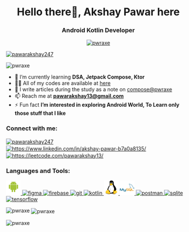 <h1 align="center">Hello there👋, Akshay Pawar here</h1>
<h3 align="center">Android Kotlin Developer</h3>
<p align="center"> <a href="https://github.com/ryo-ma/github-profile-trophy"><img src="https://github-profile-trophy.vercel.app/?username=pwraxe" alt="pwraxe" /></a> </p>
<p align="left"> <a href="https://twitter.com/pawarakshay247" target="blank"><img src="https://img.shields.io/twitter/follow/pawarakshay247?logo=twitter&style=for-the-badge" alt="pawarakshay247"/></a></p>
<p align="left"> <img src="https://komarev.com/ghpvc/?username=pwraxe&label=Profile%20views&color=0e75b6&style=flat" alt="pwraxe" /> </p>

- 🌱 I’m currently learning **DSA, Jetpack Compose, Ktor**
- 👨‍💻 All of my codes are available at [here](https://github.com/pwraxe/Android-in-Kotlin)
- 📝 I write articles during the study as a note on [compose@pwraxe](https://pwraxe.github.io/compose)
- 📫 Reach me at **pawarakshay13@gmail.com**
- ⚡ Fun fact **I’m interested in exploring Android World, To Learn only those stuff that I like**

<h3 align="left">Connect with me:</h3>
<p align="left">
<a href="https://twitter.com/pawarakshay247" target="blank"><img align="center" src="https://raw.githubusercontent.com/rahuldkjain/github-profile-readme-generator/master/src/images/icons/Social/twitter.svg" alt="pawarakshay247" height="30" width="40" /></a>
<a href="https://www.linkedin.com/in/akshay-pawar-b7a0a8135/" target="blank"><img align="center" src="https://raw.githubusercontent.com/rahuldkjain/github-profile-readme-generator/master/src/images/icons/Social/linked-in-alt.svg" alt="https://www.linkedin.com/in/akshay-pawar-b7a0a8135/" height="30" width="40" /></a>  
<a href="https://www.leetcode.com/https://leetcode.com/pawarakshay13/" target="blank"><img align="center" src="https://raw.githubusercontent.com/rahuldkjain/github-profile-readme-generator/master/src/images/icons/Social/leet-code.svg" alt="https://leetcode.com/pawarakshay13/" height="30" width="40" /></a>
</p>

<h3 align="left">Languages and Tools:</h3>
<p align="left"> <a href="https://developer.android.com" target="_blank" rel="noreferrer"> <img src="https://raw.githubusercontent.com/devicons/devicon/master/icons/android/android-original-wordmark.svg" alt="android" width="40" height="40"/> </a> <a href="https://www.figma.com/" target="_blank" rel="noreferrer"> <img src="https://www.vectorlogo.zone/logos/figma/figma-icon.svg" alt="figma" width="40" height="40"/> </a> <a href="https://firebase.google.com/" target="_blank" rel="noreferrer"> <img src="https://www.vectorlogo.zone/logos/firebase/firebase-icon.svg" alt="firebase" width="40" height="40"/> </a> <a href="https://git-scm.com/" target="_blank" rel="noreferrer"> <img src="https://www.vectorlogo.zone/logos/git-scm/git-scm-icon.svg" alt="git" width="40" height="40"/> </a> <a href="https://kotlinlang.org" target="_blank" rel="noreferrer"> <img src="https://www.vectorlogo.zone/logos/kotlinlang/kotlinlang-icon.svg" alt="kotlin" width="40" height="40"/> </a> <a href="https://www.linux.org/" target="_blank" rel="noreferrer"> <img src="https://raw.githubusercontent.com/devicons/devicon/master/icons/linux/linux-original.svg" alt="linux" width="40" height="40"/> </a> <a href="https://www.mysql.com/" target="_blank" rel="noreferrer"> <img src="https://raw.githubusercontent.com/devicons/devicon/master/icons/mysql/mysql-original-wordmark.svg" alt="mysql" width="40" height="40"/> </a> <a href="https://postman.com" target="_blank" rel="noreferrer"> <img src="https://www.vectorlogo.zone/logos/getpostman/getpostman-icon.svg" alt="postman" width="40" height="40"/> </a> <a href="https://www.sqlite.org/" target="_blank" rel="noreferrer"> <img src="https://www.vectorlogo.zone/logos/sqlite/sqlite-icon.svg" alt="sqlite" width="40" height="40"/> </a> <a href="https://www.tensorflow.org" target="_blank" rel="noreferrer"> <img src="https://www.vectorlogo.zone/logos/tensorflow/tensorflow-icon.svg" alt="tensorflow" width="40" height="40"/> </a> </p>

<p><img align="left" src="https://github-readme-stats.vercel.app/api/top-langs?username=pwraxe&show_icons=true&locale=en&layout=compact" alt="pwraxe" /></p>

<p>&nbsp;<img align="center" src="https://github-readme-stats.vercel.app/api?username=pwraxe&show_icons=true&locale=en" alt="pwraxe" /></p>

<p><img align="center" src="https://github-readme-streak-stats.herokuapp.com/?user=pwraxe&" alt="pwraxe" /></p>
